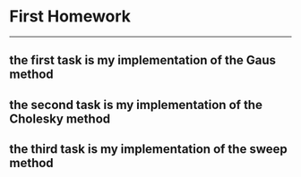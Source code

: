 # First Homework
----------------
## the first task is my implementation of the Gaus method
## the second task is my implementation of the Cholesky method
## the third task is my implementation of the sweep method
